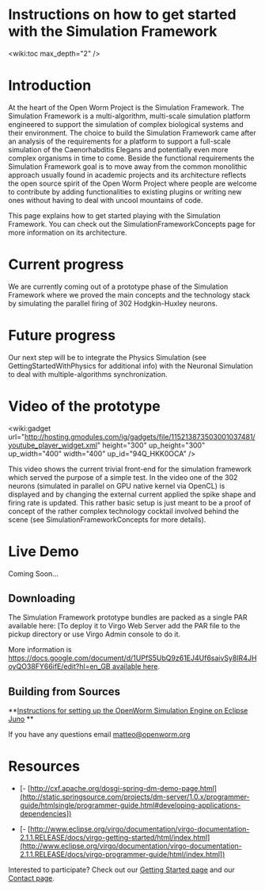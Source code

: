 # Instructions on how to get started with the Simulation Framework

<wiki:toc max_depth="2" />
# Introduction

At the heart of the Open Worm Project is the Simulation Framework. The Simulation Framework is a multi-algorithm, multi-scale simulation platform engineered to support the simulation of complex biological systems and their environment. The choice to build the Simulation Framework came after an analysis of the requirements for a platform to support a full-scale simulation of the Caenorhabditis Elegans and potentially even more complex organisms in time to come. Beside the functional requirements the Simulation Framework goal is to move away from the common monolithic approach usually found in academic projects and its architecture reflects the open source spirit of the Open Worm Project where people are welcome to contribute by adding functionalities to existing plugins or writing new ones without having to deal with uncool mountains of code.

This page explains how to get started playing with the Simulation Framework.  You can check out the SimulationFrameworkConcepts page for more information on its architecture.

# Current progress

We are currently coming out of a prototype phase of the Simulation Framework where we proved the main concepts and the technology stack by simulating the parallel firing of 302 Hodgkin-Huxley neurons.

# Future progress

Our next step will be to integrate the Physics Simulation (see GettingStartedWithPhysics for additional info) with the Neuronal Simulation to deal with multiple-algorithms synchronization.

# Video of the prototype

<wiki:gadget url="http://hosting.gmodules.com/ig/gadgets/file/115213873503001037481/youtube_player_widget.xml" height="300" up_height="300" up_width="400" width="400" up_id="94Q_HKK0OCA" />

This video shows the current trivial front-end for the simulation framework which served the purpose of a simple test. In the video one of the 302 neurons (simulated in parallel on GPU native kernel via OpenCL) is displayed and by changing the external current applied the spike shape and firing rate is updated. This rather basic setup is just meant to be a proof of concept of the rather complex technology cocktail involved behind the scene (see SimulationFrameworkConcepts for more details).

# Live Demo

Coming Soon...

## Downloading

The Simulation Framework prototype bundles are packed as a single PAR available here:
[To deploy it to Virgo Web Server add the PAR file to the pickup directory or use Virgo Admin console to do it.

More information is [https://docs.google.com/document/d/1UPfS5UbQ9z61EJ4Uf6saivSy8IR4JHoyQO38FY66ifE/edit?hl=en_GB available here](http://simulationengine.openworm.googlecode.com/hg/Deployables/org.openworm.simulationengine-1.0.0.par]).

## Building from Sources

**[Instructions for setting up the OpenWorm Simulation Engine on Eclipse Juno](https://docs.google.com/document/d/1UPfS5UbQ9z61EJ4Uf6saivSy8IR4JHoyQO38FY66ifE/edit) **

If you have any questions email matteo@openworm.org

# Resources

- [- [http://cxf.apache.org/dosgi-spring-dm-demo-page.html](http://static.springsource.com/projects/dm-server/1.0.x/programmer-guide/htmlsingle/programmer-guide.html#developing-applications-dependencies])

- [- [http://www.eclipse.org/virgo/documentation/virgo-documentation-2.1.1.RELEASE/docs/virgo-getting-started/html/index.html](http://www.eclipse.org/virgo/documentation/virgo-documentation-2.1.1.RELEASE/docs/virgo-programmer-guide/html/index.html])

Interested to participate?  Check out our [Getting Started page](http://www.openworm.org/index.html#/getstarted) and our [Contact page](http://www.openworm.org/index.html#/contacts).